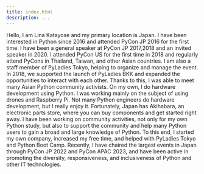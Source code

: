 ```yaml
---
title: index.html
description: ...
---
```


Hello, I am Lina Katayose and my primary location is Japan. 
I have been interested in Python since 2016 and attended PyCon JP 2016 for the first time.
I have been a general speaker at PyCon JP 2017,2018 and an invited speaker in 2020\.
I attended PyCon US for the first time in 2018 and regularly attend PyCons in Thailand, Taiwan, and other Asian countries.
I am also a staff member of PyLadies Tokyo, helping to organize and manage the event.
In 2018, we supported the launch of PyLadies BKK and expanded the opportunities to interact with each other. Thanks to this, I was able to meet many Asian Python community activists.
On my own, I do hardware development using Python. I was working mainly on the subject of using drones and Raspberry Pi. Not many Python engineers do hardware development, but I really enjoy it. Fortunately, Japan has Akihabara, an electronic parts store, where you can buy components and get started right away.
I have been working on community activities, not only for my own Python study, but also to support the community and help many Python users to gain a broad and large knowledge of Python. To this end, I started my own company, increased my free time, and helped with PyLadies Tokyo and Python Boot Camp.
Recently, I have chaired the largest events in Japan through PyCon JP 2022 and PyCon APAC 2023, and have been active in promoting the diversity, responsiveness, and inclusiveness of Python and other IT technologies.


